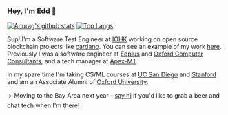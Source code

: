 ### Hey, I'm Edd 👋

[![Anurag's github stats](https://github-readme-stats.vercel.app/api?username=issoupadrink&theme=gradient&hide=contribs)](https://github.com/anuraghazra/github-readme-stats)
[![Top Langs](https://github-readme-stats.vercel.app/api/top-langs/?username=issoupadrink&layout=compact)](https://github.com/anuraghazra/github-readme-stats)

Sup! I'm a Software Test Engineer at [IOHK](https://iohk.io) working on open source blockchain projects like [cardano](https://cardano.org/). You can see an example of my work [here](https://github.com/issoupadrink/cardano-rest-tests). Previously I was a software engineer at [Edplus](https://www.edtopia.io/) and [Oxford Computer Consultants](https://www.oxfordcc.co.uk/custom-software/), and a tech manager at [Apex-MT](https://apex-mt.com/).

In my spare time I'm taking CS/ML courses at [UC San Diego](https://extension.ucsd.edu/courses-and-programs/machine-learning-methods) and [Stanford](https://continuingstudies.stanford.edu/courses/professional-and-personal-development/machine-learning-with-python/20201_CS-08-W) and am an Associate Alumni of [Oxford University](https://www.conted.ox.ac.uk/about/advanced-diploma-in-data-and-systems-analysis). 

:airplane: Moving to the Bay Area next year - [say hi](mailto:ohmyedd@gmail.com?subject=[Beer%20&%20Tech%20Chat!]) if you'd like to grab a beer and chat tech when I'm there! 
